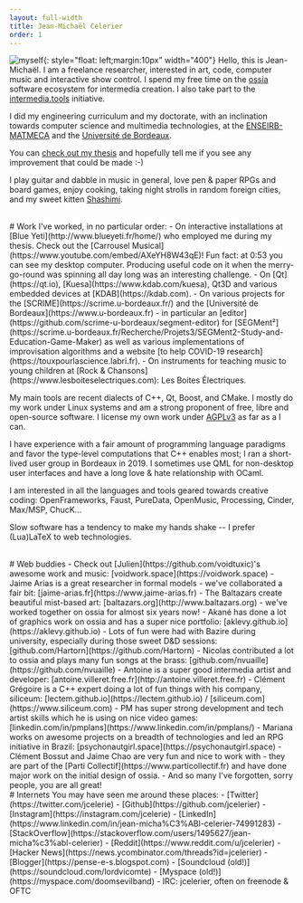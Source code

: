```yaml
---
layout: full-width
title: Jean-Michaël Celerier
order: 1
---
```


![myself](../assets/img/self.jpg){: style="float: left;margin:10px" width="400"}
Hello, this is Jean-Michaël. I am a freelance researcher, interested in art, code, computer music and interactive show control.
I spend my free time on the [ossia](https://ossia.io) software ecosystem for intermedia creation. I also take part to the [intermedia.tools](https://intermedia.tools) initiative.

I did my engineering curriculum and my doctorate, with an inclination towards computer science and multimedia technologies,
at the [ENSEIRB-MATMECA](https://www.enseirb-matmeca.fr) and the [Université de Bordeaux](https://www.u-bordeaux.fr).

You can [check out my thesis](https://tel.archives-ouvertes.fr/tel-01947309) and hopefully tell me if you see any improvement that could be made :-)

I play guitar and dabble in music in general, love pen & paper RPGs and board games, enjoy cooking, taking night strolls in random foreign cities, and my sweet kitten [Shashimi](assets/img/shashimi.jpg).

<br/>
# Work
I've worked, in no particular order:
 - On interactive installations at [Blue Yeti](http://www.blueyeti.fr/home/) who employed me during my thesis. Check out the [Carrousel Musical](https://www.youtube.com/embed/AXeYH8W43qE)!
  Fun fact: at 0:53 you can see my desktop computer. Producing useful code on it when the merry-go-round was spinning all day long was an interesting challenge.
 - On [Qt](https://qt.io), [Kuesa](https://www.kdab.com/kuesa), Qt3D and various embedded devices at [KDAB](https://kdab.com).
 - On various projects for the [SCRIME](https://scrime.u-bordeaux.fr/) and the [Université de Bordeaux](https://www.u-bordeaux.fr) - in particular an [editor](https://github.com/scrime-u-bordeaux/segment-editor) for [SEGMent²](https://scrime.u-bordeaux.fr/Recherche/Projets3/SEGMent2-Study-and-Education-Game-Maker) as well as various implementations of improvisation algorithms and a website [to help COVID-19 research](https://touxpourlascience.labri.fr).
 - On instruments for teaching music to young children at [Rock & Chansons](https://www.lesboiteselectriques.com): Les Boites Électriques.

My main tools are recent dialects of C++, Qt, Boost, and CMake.
I mostly do my work under Linux systems and am a strong proponent of free, libre and open-source software.
I license my own work under [AGPLv3](https://www.gnu.org/licenses/agpl-3.0.en.html) as far as a I can.

I have experience with a fair amount of programming language paradigms and favor the type-level computations that C++ enables most; I ran a short-lived user group in Bordeaux in 2019.
I sometimes use QML for non-desktop user interfaces and have a long love & hate relationship with OCaml.

I am interested in all the languages and tools geared towards creative coding:
OpenFrameworks, Faust, PureData, OpenMusic, Processing, Cinder, Max/MSP, ChucK...

Slow software has a tendency to make my hands shake -- I prefer (Lua)LaTeX to web technologies.

<br/>
# Web buddies
- Check out [Julien](https://github.com/voidtuxic)'s awesome work and music: [voidwork.space](https://voidwork.space)
- Jaime Arias is a great researcher in formal models - we've collaborated a fair bit: [jaime-arias.fr](https://www.jaime-arias.fr)
- The Baltazars create beautiful mist-based art: [baltazars.org](http://www.baltazars.org) - we've worked together on ossia for almost six years now!
- Akané has done a lot of graphics work on ossia and has a super nice portfolio: [aklevy.github.io](https://aklevy.github.io)
- Lots of fun were had with Bazire during university, especially during those sweet D&D sessions: [github.com/Hartorn](https://github.com/Hartorn)
- Nicolas contributed a lot to ossia and plays many fun songs at the brass: [github.com/nvuaille](https://github.com/nvuaille)
- Antoine is a super good intermedia artist and developer: [antoine.villeret.free.fr](http://antoine.villeret.free.fr)
- Clément Grégoire is a C++ expert doing a lot of fun things with his company, siliceum: [lectem.github.io](https://lectem.github.io) / [siliceum.com](https://www.siliceum.com)
- PM has super strong development and tech artist skills which he is using on nice video games: [linkedin.com/in/pmplans](https://www.linkedin.com/in/pmplans/)
- Mariana works on awesome projects on a breadth of technologies and led an RPG initiative in Brazil: [psychonautgirl.space](https://psychonautgirl.space)
- Clément Bossut and Jaime Chao are very fun and nice to work with - they are part of the [Parti Collectif](https://www.particollectif.fr) and have done major work on the initial design of ossia.
- And so many I've forgotten, sorry people, you are all great!

<br/>
# Internets
You may have seen me around these places:
- [Twitter](https://twitter.com/jcelerie)
- [Github](https://github.com/jcelerier)
- [Instagram](https://instagram.com/jcelerie)
- [LinkedIn](https://www.linkedin.com/in/jean-micha%C3%ABl-celerier-74991283)
- [StackOverflow](https://stackoverflow.com/users/1495627/jean-micha%c3%abl-celerier)
- [Reddit](https://www.reddit.com/u/jcelerier)
- [Hacker News](https://news.ycombinator.com/threads?id=jcelerier)
- [Blogger](https://pense-e-s.blogspot.com)
- [Soundcloud (old!)](https://soundcloud.com/lordvicomte)
- [Myspace (old!)](https://myspace.com/doomsevilband)
- IRC: jcelerier, often on freenode & OFTC
